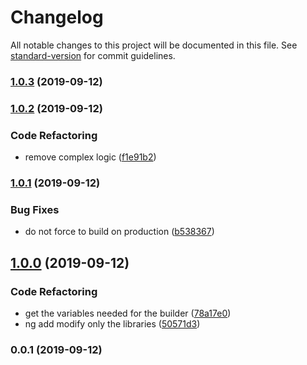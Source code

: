 # Changelog

All notable changes to this project will be documented in this file. See [standard-version](https://github.com/conventional-changelog/standard-version) for commit guidelines.

### [1.0.3](https://github.com/bikecoders/ngx-deploy-npm/compare/v1.0.2...v1.0.3) (2019-09-12)

### [1.0.2](https://github.com/bikecoders/ngx-deploy-npm/compare/v1.0.1...v1.0.2) (2019-09-12)


### Code Refactoring

* remove complex logic ([f1e91b2](https://github.com/bikecoders/ngx-deploy-npm/commit/f1e91b2))

### [1.0.1](https://github.com/bikecoders/ngx-deploy-npm/compare/v1.0.0...v1.0.1) (2019-09-12)


### Bug Fixes

* do not force to build on production ([b538367](https://github.com/bikecoders/ngx-deploy-npm/commit/b538367))

## [1.0.0](https://github.com/bikecoders/ngx-deploy-npm/compare/v0.0.1...v1.0.0) (2019-09-12)


### Code Refactoring

* get the variables needed for the builder ([78a17e0](https://github.com/bikecoders/ngx-deploy-npm/commit/78a17e0))
* ng add modify only the libraries ([50571d3](https://github.com/bikecoders/ngx-deploy-npm/commit/50571d3))

### 0.0.1 (2019-09-12)
